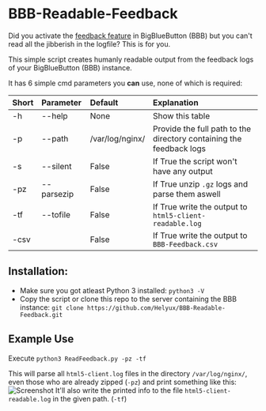 # BBB-Readable-Feedback

Did you activate the 
[feedback feature](https://docs.bigbluebutton.org/2.2/customize.html#collect-feedback-from-the-users)
in BigBlueButton (BBB) but you can't read all the jibberish in the logfile? 
This is for you.

This simple script creates humanly readable output from the feedback logs of your BigBlueButton (BBB) instance.

It has 6 simple cmd parameters you **can** use, none of which is required:

| Short | Parameter | Default | Explanation |
| :--- | :--- | :--- | :--- |
| -h | --help | None | Show this table
| -p | --path | /var/log/nginx/ | Provide the full path to the directory containing the feedback logs |
| -s | --silent | False | If True the script won't have any output |
| -pz | --parsezip | False | If True unzip `.gz` logs and parse them aswell |
| -tf | --tofile | False | If True write the output to `html5-client-readable.log` |
| -csv |  | False | If True write the output to `BBB-Feedback.csv` |


## Installation:

* Make sure you got atleast Python 3 installed: `python3 -V`
* Copy the script or clone this repo to the server containing the BBB instance:
`git clone https://github.com/Helyux/BBB-Readable-Feedback.git`

## Example Use

Execute `python3 ReadFeedback.py -pz -tf`

This will parse all `html5-client.log` files in the directory `/var/log/nginx/`, even those who are already
zipped (`-pz`) and print something like this:
![Screenshot](https://user-images.githubusercontent.com/10271600/98667666-02b90300-234f-11eb-81f3-45ceedd7fe9f.png)
It'll also write the printed info to the file
`html5-client-readable.log` in the given path. (`-tf`)
